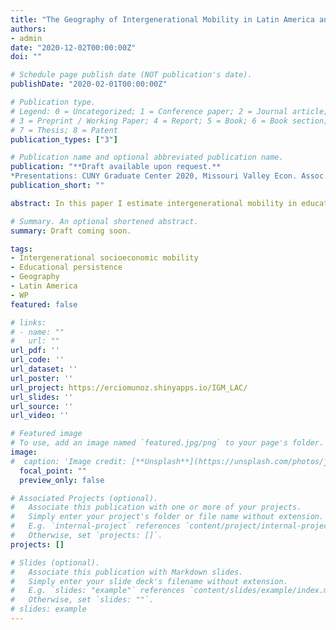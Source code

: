 ```yaml
---
title: "The Geography of Intergenerational Mobility in Latin America and the Caribbean"
authors:
- admin
date: "2020-12-02T00:00:00Z"
doi: ""

# Schedule page publish date (NOT publication's date).
publishDate: "2020-02-01T00:00:00Z"

# Publication type.
# Legend: 0 = Uncategorized; 1 = Conference paper; 2 = Journal article;
# 3 = Preprint / Working Paper; 4 = Report; 5 = Book; 6 = Book section;
# 7 = Thesis; 8 = Patent
publication_types: ["3"]

# Publication name and optional abbreviated publication name.
publication: "**Draft available upon request.**
*Presentations: CUNY Graduate Center 2020, Missouri Valley Econ. Assoc. 2020, Stone Center 2020, WEAI 2021 (scheduled), Social Mobility and Economic Performance Workshop (scheduled), MEA 2021 (scheduled), and SOLE 2021 (scheduled)*"
publication_short: ""

abstract: In this paper I estimate intergenerational mobility in education using cross sectional data from 88 population and housing Censuses that span 23 countries in Latin America and the Caribbean over half a century. I measure upward mobility as the likelihood of finishing primary education for individuals with parents who did not finish it, and downward mobility as the likelihood of failing to complete primary education for individuals with parents who complete it. In addition, I explore the geography of intergenerational mobility, which is one of the key advantages of using this type of data set over household surveys, and has gained considerable attention over recent years due to the work with tax records in the United States. I document wide cross-country and within-country heterogeneity. At the country level, the distance between the most and least upwardly mobile is similar to what has been recently documented for Africa although the least mobile countries of this continent are less mobile. I do not find important differences by gender but I document a declining trend in the mobility gap between urban and rural populations. In terms of correlates, the level of mobility is highly correlated to the share of primary completion of the old generation, which suggests a high level of inertia. In contrast, geographical correlates do not appear to be highly correlated to mobility and some proxies of development at the beginning of the sample period are only correlated to downward mobility. 

# Summary. An optional shortened abstract.
summary: Draft coming soon.

tags:
- Intergenerational socioeconomic mobility
- Educational persistence
- Geography
- Latin America
- WP
featured: false

# links:
# - name: ""
#   url: ""
url_pdf: ''
url_code: ''
url_dataset: ''
url_poster: ''
url_project: https://erciomunoz.shinyapps.io/IGM_LAC/
url_slides: ''
url_source: ''
url_video: ''

# Featured image
# To use, add an image named `featured.jpg/png` to your page's folder. 
image:
#  caption: 'Image credit: [**Unsplash**](https://unsplash.com/photos/jdD8gXaTZsc)'
  focal_point: ""
  preview_only: false

# Associated Projects (optional).
#   Associate this publication with one or more of your projects.
#   Simply enter your project's folder or file name without extension.
#   E.g. `internal-project` references `content/project/internal-project/index.md`.
#   Otherwise, set `projects: []`.
projects: []

# Slides (optional).
#   Associate this publication with Markdown slides.
#   Simply enter your slide deck's filename without extension.
#   E.g. `slides: "example"` references `content/slides/example/index.md`.
#   Otherwise, set `slides: ""`.
# slides: example
---
```

